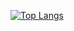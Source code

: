 [![Top Langs](https://github-readme-stats.vercel.app/api/top-langs/?username=cadamsmith&langs_count=2)](https://github.com/cadamsmith/github-readme-stats)
